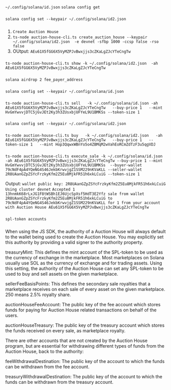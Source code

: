 


`~/.config/solana/id.json`
`solana config get`


###
`solana config set --keypair ~/.config/solana/id2.json`



###
1. `Create Auction House`
2. `ts-node auction-house-cli.ts create_auction_house --keypair ~/.config/solana/id2.json  -e devnet -sfbp 1000 -ccsp false -rso false`
3. OUtput: `AEu61X5fGG6X5VyMZPJvBwxjjs3cZKaLgZJcYTeCngTw`


###

`ts-node auction-house-cli.ts show -k ~/.config/solana/id2.json  -ah AEu61X5fGG6X5VyMZPJvBwxjjs3cZKaLgZJcYTeCngTw`


###
`solana airdrop 2 fee_payer_address`


###
`solana config set --keypair ~/.config/solana/id.json`



###
`ts-node auction-house-cli.ts sell   -k ~/.config/solana/id.json -ah AEu61X5fGG6X5VyMZPJvBwxjjs3cZKaLgZJcYTeCngTw   --buy-price 1   --mint HvGmYwvvjDTC5jGvJEt2Ky3h3ZUsxbjUFYeL9U1BMKSs --token-size 1`



###
`solana config set --keypair ~/.config/solana/id2.json`



###
`ts-node auction-house-cli.ts buy   -k ~/.config/solana/id2.json   -ah AEu61X5fGG6X5VyMZPJvBwxjjs3cZKaLgZJcYTeCngTw   --buy-price 1   --token-size 1   --mint Hop3QqwxWBnYo5o4ZBMqM2wVahEoRCmZdTzF3u5qgVDJ`


###
`ts-node auction-house-cli.ts execute_sale -k ~/.config/solana/id.json -ah AEu61X5fGG6X5VyMZPJvBwxjjs3cZKaLgZJcYTeCngTw --buy-price 1 --mint HvGmYwvvjDTC5jGvJEt2Ky3h3ZUsxbjUFYeL9U1BMKSs  --buyer-wallet 79cNdF4pA4YQeNG4S46JekbKrwvjgZ1SSM229nKVaKLL --seller-wallet 2R8UAanGZpZSYcFrzkyKfm2Z5Eu8MjkFR51h6xkLCuiG --token-size 1`

Output:
`wallet public key: 2R8UAanGZpZSYcFrzkyKfm2Z5Eu8MjkFR51h6xkLCuiG`
`Using cluster devnet`
`Accepted 1 13hnmkK68rLxJG1F8tWSBh1EJ6UjcSpXsf5HdT3E2Yfz sale from wallet 2R8UAanGZpZSYcFrzkyKfm2Z5Eu8MjkFR51h6xkLCuiG to 79cNdF4pA4YQeNG4S46JekbKrwvjgZ1SSM229nKVaKLL for 1 from your account with Auction House AEu61X5fGG6X5VyMZPJvBwxjjs3cZKaLgZJcYTeCngTw`


###
`spl-token accounts`


###
When using the JS SDK, the authority of a Auction House will always default to the wallet being used to create the Auction House. You may explicitly set this authority by providing a valid signer to the authority property.

treasuryMint: This defines the mint account of the SPL-token to be used as the currency of exchange in the marketplace. Most marketplaces on Solana usually use SOL as the currency of exchange and for trading assets. Using this setting, the authority of the Auction House can set any SPL-token to be used to buy and sell assets on the given marketplace.

sellerFeeBasisPoints: This defines the secondary sale royalties that a marketplace receives on each sale of every asset on the given marketplace. 250 means 2.5% royalty share.

auctionHouseFeeAccount: The public key of the fee account which stores funds for paying for Auction House related transactions on behalf of the users.

auctionHouseTreasury: The public key of the treasury account which stores the funds received on every sale, as marketplace royalty.

There are other accounts that are not created by the Auction House program, but are essential for withdrawing different types of funds from the Auction House, back to the authority:

feeWithdrawalDestination: The public key of the account to which the funds can be withdrawn from the fee account.

treasuryWithdrawalDestination: The public key of the account to which the funds can be withdrawn from the treasury account.

